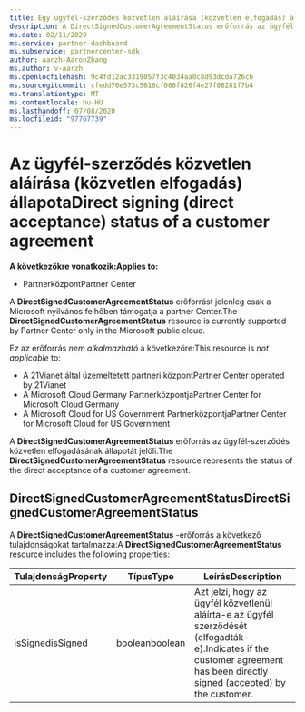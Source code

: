 ```yaml
---
title: Egy ügyfél-szerződés közvetlen aláírása (közvetlen elfogadás) állapota.
description: A DirectSignedCustomerAgreementStatus erőforrás az ügyfél-szerződés közvetlen aláírása (közvetlen elfogadás) állapotát jelöli.
ms.date: 02/11/2020
ms.service: partner-dashboard
ms.subservice: partnercenter-sdk
author: aarzh-AaronZhang
ms.author: v-aarzh
ms.openlocfilehash: 9c4fd12ac3319057f3c4034aa0c8d93dcda726c6
ms.sourcegitcommit: cfedd76e573c5616cf006f826f4e27f08281f7b4
ms.translationtype: MT
ms.contentlocale: hu-HU
ms.lasthandoff: 07/08/2020
ms.locfileid: "97767739"
---
```

# <a name="direct-signing-direct-acceptance-status-of-a-customer-agreement"></a><span data-ttu-id="cf847-103">Az ügyfél-szerződés közvetlen aláírása (közvetlen elfogadás) állapota</span><span class="sxs-lookup"><span data-stu-id="cf847-103">Direct signing (direct acceptance) status of a customer agreement</span></span>

<span data-ttu-id="cf847-104">**A következőkre vonatkozik:**</span><span class="sxs-lookup"><span data-stu-id="cf847-104">**Applies to:**</span></span>

- <span data-ttu-id="cf847-105">Partnerközpont</span><span class="sxs-lookup"><span data-stu-id="cf847-105">Partner Center</span></span>

<span data-ttu-id="cf847-106">A **DirectSignedCustomerAgreementStatus** erőforrást jelenleg csak a Microsoft nyilvános felhőben támogatja a partner Center.</span><span class="sxs-lookup"><span data-stu-id="cf847-106">The **DirectSignedCustomerAgreementStatus** resource is currently supported by Partner Center only in the Microsoft public cloud.</span></span>

<span data-ttu-id="cf847-107">Ez az erőforrás *nem alkalmazható* a következőre:</span><span class="sxs-lookup"><span data-stu-id="cf847-107">This resource is *not applicable* to:</span></span>

- <span data-ttu-id="cf847-108">A 21Vianet által üzemeltetett partneri központ</span><span class="sxs-lookup"><span data-stu-id="cf847-108">Partner Center operated by 21Vianet</span></span>
- <span data-ttu-id="cf847-109">A Microsoft Cloud Germany Partnerközpontja</span><span class="sxs-lookup"><span data-stu-id="cf847-109">Partner Center for Microsoft Cloud Germany</span></span>
- <span data-ttu-id="cf847-110">A Microsoft Cloud for US Government Partnerközpontja</span><span class="sxs-lookup"><span data-stu-id="cf847-110">Partner Center for Microsoft Cloud for US Government</span></span>

<span data-ttu-id="cf847-111">A **DirectSignedCustomerAgreementStatus** erőforrás az ügyfél-szerződés közvetlen elfogadásának állapotát jelöli.</span><span class="sxs-lookup"><span data-stu-id="cf847-111">The **DirectSignedCustomerAgreementStatus** resource represents the status of the direct acceptance of a customer agreement.</span></span>

## <a name="directsignedcustomeragreementstatus"></a><span data-ttu-id="cf847-112">DirectSignedCustomerAgreementStatus</span><span class="sxs-lookup"><span data-stu-id="cf847-112">DirectSignedCustomerAgreementStatus</span></span>

<span data-ttu-id="cf847-113">A **DirectSignedCustomerAgreementStatus** -erőforrás a következő tulajdonságokat tartalmazza:</span><span class="sxs-lookup"><span data-stu-id="cf847-113">A **DirectSignedCustomerAgreementStatus** resource includes the following properties:</span></span>

| <span data-ttu-id="cf847-114">Tulajdonság</span><span class="sxs-lookup"><span data-stu-id="cf847-114">Property</span></span>       | <span data-ttu-id="cf847-115">Típus</span><span class="sxs-lookup"><span data-stu-id="cf847-115">Type</span></span>   | <span data-ttu-id="cf847-116">Leírás</span><span class="sxs-lookup"><span data-stu-id="cf847-116">Description</span></span>                                                                                               |
|----------------|--------|-----------------------------------------------------------------------------------------------------------|
| <span data-ttu-id="cf847-117">isSigned</span><span class="sxs-lookup"><span data-stu-id="cf847-117">isSigned</span></span> | <span data-ttu-id="cf847-118">boolean</span><span class="sxs-lookup"><span data-stu-id="cf847-118">boolean</span></span> | <span data-ttu-id="cf847-119">Azt jelzi, hogy az ügyfél közvetlenül aláírta-e az ügyfél szerződését (elfogadták-e).</span><span class="sxs-lookup"><span data-stu-id="cf847-119">Indicates if the customer agreement has been directly signed (accepted) by the customer.</span></span> |
